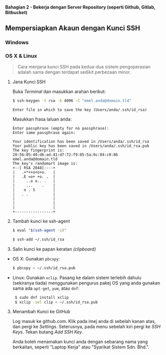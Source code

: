 #### Bahagian 2 - Bekerja dengan Server Repository (seperti Github, Gitlab, Bitbucket)

## Mempersiapkan Akaun dengan Kunci SSH

### Windows

### OS X & Linux

> Cara menjana kunci SSH pada kedua-dua sistem pengoperasian adalah sama dengan terdapat sedikit perbezaan minor.

1. Jana Kunci SSH

   Buka *Terminal* dan masukkan arahan berikut:

   ```sh
   $ ssh-keygen -t rsa -b 4096 -C "emel.anda@domain.tld"
   ```

   ```
   Enter file in which to save the key (Users/anda/.ssh/id_rsa)
   ```

   Masukkan frasa laluan anda:

   ```
   Enter passphrase (empty for no passphrase): 
   Enter same passphrase again:
   ```

   ```
   Your identification has been saved in /Users/anda/.ssh/id_rsa
   Your public key has been saved in /Users/anda/.ssh/id_rsa.pub
   The key fingerprint is:
   28:56:05:40:d6:ad:41:d7:72:f9:05:5a:0c:84:c0:86 emel.anda@domain.tld
   The key's randomart image is:
   +--[ RSA 2048]----+
   |   .+*++o+o+o.   |
   |   .E =o+ +o. .  |
   |     ..o o.. .   |
   |     ...    .    |
   |    o . S        |
   |   . .           |
   |                 |
   |                 |
   |                 |
   +-----------------+ 
   ```

2. Tambah kunci ke ssh-agent

   ```sh
   $ eval "$(ssh-agent -s)"

   ```

   ```sh
   $ ssh-add ~/.ssh/id_rsa
   ```

3. Salin kunci ke papan keratan *(clipboard)*

  * OS X: Gunakan ```pbcopy```:

    ```sh
    $ pbcopy < ~/.ssh/id_rsa.pub 
    ```

  * Linux: Gunakan ```xclip```. Pasang ke dalam sistem terlebih dahulu (sekiranya tiada) menggunakan pengurus pakej OS yang anda gunakan sama ada ```apt-get```, ```yum```, atau ```dnf```:

    ```sh
     $ sudo dnf install xclip
     $ xclip -sel clip < ~/.ssh/id_rsa.pub
    ```

3. Menambah Kunci ke GitHub

   Log masuk ke github.com. Klik pada imej anda di sebelah kanan atas, dan pergi ke *Settings*. Seterusnya, pada menu sebelah kiri pergi ke *SSH Keys*. Tekan butang *Add SSH Key*.

   Anda boleh menamakan kunci anda dengan sebarang nama yang berkaitan, seperti "Laptop Kerja" atau "Syarikat Sistem Sdn. Bhd.".
